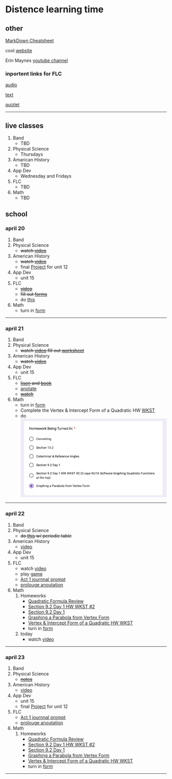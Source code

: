 <!--ha ha funny things
	There was a tragic event last night there was a kid named Jacob who spilled some mashed potatoes on his plate most people thought it was funny but the man who is making us write this did not find it funny, and this is that story. Before we start I would like to give a thesis about this topic. 
-->
# Distence learning time
## other
[MarkDown Cheatsheet](https://github.com/adam-p/markdown-here/wiki/Markdown-Cheatsheet "On Github")

cool [website](https://www.windows93.net "windows93")

Erin Maynes [youtube channel](https://www.youtube.com/channel/UCkH9EgsUJJhHA4SB_eg1g4g "youtube channel")

### inportent links for FLC
[audio](https://shakespeare.folger.edu/listen/romeo-and-juliet/ "audio")

[text](https://www.folgerdigitaltexts.org/html/Rom.html#line-1.1.0 "book")

[quizlet](https://quizlet.com/_6emoag?x=1jqt&i=13lg3c "quizlet")

***



## live classes
1. Band
	* TBD
2. Physical Science
	* Thursdays
3. Amarican History
	* TBD
4. App Dev
	* Wednesday and Fridays
5. FLC
	* TBD
6. Math
	* TBD

## school

### april 20
1. Band
2. Physical Science
	* ~~watch [video](https://youtu.be/yQP4UJhNn0I "video")~~
3. American History
	* ~~watch [video](https://uaschools.instructure.com/courses/4142/files/584217/download?wrap=1 "video")~~
	* final [Project](https://uaschools.instructure.com/courses/4142/assignments/38083 "final") for unit 12
4. App Dev
	* unit 15
5. FLC
	* ~~[video](https://uaschools.schoology.com/system/files/attachments/files/m/202004/course/2150433587/RJ_Recap_Video_5e9a0aa43f1b0.mp4 "video")~~
	* ~~fill out [forms](https://forms.gle/GEVa1jCJs4tkSYu57 "forms")~~
	* do [this](https://docs.google.com/document/d/1-0jzfM3DS-dgqcLHDl7eexUapMEKUCsSOA1ILrfsD9A/edit "assiment")
6. Math
	* turn in [form](https://docs.google.com/forms/d/e/1FAIpQLSdkUlR94rTIFbjzMdlSuOp5zB_Y1t50VNBNtSemCBYzNnMZyg/viewform?usp=sf_link "form")
---

### april 21
1. Band
2. Physical Science
	* ~~watch [video](https://drive.google.com/file/d/1gbr7e5hyCbDvYau-tmak7MuOiyVOrgod/view?usp=sharing "video") fill out [worksheet](https://drive.google.com/file/d/0B7GiQq4i5D4oN2pZOFNNQzZNbFROZXprOG1wZXRkbklpNXBZ/view?usp=sharing "worksheet")~~
3. American History
	* ~~watch [video](https://uaschools.instructure.com/courses/4142/files/586009/download?wrap=1 "video")~~
4. App Dev
	* unit 15
5. FLC
	* ~~[lison](https://shakespeare.folger.edu/listen/romeo-and-juliet/ "audio") and [book](https://www.folgerdigitaltexts.org/html/Rom.html#line-1.1.0 "book")~~
	* [anotate](https://docs.google.com/document/d/1K14uXUnSSMWP-6d1QDIGBjcfVjnb5E0BuxA7LkmTvCk/edit "worksheet")
	* ~~[watch](https://edpuzzle.com/assignments/5e99da98a5b7d33f14e5e890/watch "video")~~
6. Math
	* turn in [form](https://docs.google.com/forms/d/e/1FAIpQLSdkUlR94rTIFbjzMdlSuOp5zB_Y1t50VNBNtSemCBYzNnMZyg/viewform?usp=sf_link "form")
	* Complete the Vertex & Intercept Form of a Quadratic HW [WKST]()
	* do <img src="name.png">
---

### april 22
1. Band
2. Physical Science
	* ~~do [this](https://drive.google.com/file/d/1Weq_DcWz0Bv6KWXkeg0cTSXwNL45deLt/view?usp=sharing "worksheet") w/ periodic table~~
3. American History
	* [video](https://uaschools.instructure.com/courses/4142/files/587979/download?wrap=1 "video")
4. App Dev
	* unit 15
5. FLC
	* watch [video](https://edpuzzle.com/assignments/5e99ba833f921f3f0dc81e07/watch "video")
	* play [game](http://quizizz.com/join?gc=825198 "quizizz")
	* [Act 1 journnal prompt](https://docs.google.com/document/d/1-0jzfM3DS-dgqcLHDl7eexUapMEKUCsSOA1ILrfsD9A/edit?usp=sharing "thing")
	* [prolouge anoutation](https://docs.google.com/document/d/1ei6xkxXxQ9MfNl3T8A91w9bP85Sf7gBOV9wwbPYulVM/edit?usp=sharing)
6. Math
	1. Homeworks
		* [Quadratic Formula Review](https://www.yumpu.com/en/document/read/43224976/134-hw-quadratic-formula-worksheet-intropdf "ban")
		* [Section 9.2 Day 1 HW WKST #2 ](https://uaschools.schoology.com/system/files/attachments/files/m/202004/course/2153651014/Algebra_Section_9.2_Day_1_HW_WKST_2_5e8f679c1feb6.pdf "worksheet")
		* [Section 9.2 Day 1]()
		* [Graphing a Parabola from Vertex Form](https://uaschools.schoology.com/system/files/attachments/files/m/202004/course/2153651014/Algebra_Section_9.2_Day_1_5e8cead80548d.pdf)
		* [Vertex & Intercept Form of a Quadratic HW WKST](https://uaschools.schoology.com/system/files/attachments/files/m/202004/course/2153651014/Quarter_4_Algebra_Vertex_and_Intercept_Form_HW_WKST_5e99bee2d53db.pdf "nice")
		* turn in [form](https://docs.google.com/forms/d/e/1FAIpQLSe8L5W8V8cN7BH8qxaZyiDFser0az3-v4arH7sfjPllK3nYRQ/viewform?usp=sf_link "form")
	1. today
		* watch [video](https://www.youtube.com/watch?v=EvxELyypQu8)
---

### april 23
1. Band
2. Physical Science
	* ~~[notes](https://drive.google.com/file/d/0B7GiQq4i5D4odHRYT3FNWWR0dFZIR25ZeklKSGFQUTl6Z1pj/view?usp=sharing)~~
3. American History
	* [video](https://uaschools.instructure.com/courses/4142/files/588511/download?wrap=1)
4. App Dev
	* unit 15
	* final [Project](https://uaschools.instructure.com/courses/4142/assignments/38083 "final") for unit 12
5. FLC
	* [Act 1 journnal prompt](https://docs.google.com/document/d/1-0jzfM3DS-dgqcLHDl7eexUapMEKUCsSOA1ILrfsD9A/edit?usp=sharing "thing")
	* [prolouge anoutation](https://docs.google.com/document/d/1ei6xkxXxQ9MfNl3T8A91w9bP85Sf7gBOV9wwbPYulVM/edit?usp=sharing)
6. Math
	1. Homeworks
		* [Quadratic Formula Review](https://www.yumpu.com/en/document/read/43224976/134-hw-quadratic-formula-worksheet-intropdf "ban")
		* [Section 9.2 Day 1 HW WKST #2 ](https://uaschools.schoology.com/system/files/attachments/files/m/202004/course/2153651014/Algebra_Section_9.2_Day_1_HW_WKST_2_5e8f679c1feb6.pdf "worksheet")
		* [Section 9.2 Day 1]()
		* [Graphing a Parabola from Vertex Form](https://uaschools.schoology.com/system/files/attachments/files/m/202004/course/2153651014/Algebra_Section_9.2_Day_1_5e8cead80548d.pdf)
		* [Vertex & Intercept Form of a Quadratic HW WKST](https://uaschools.schoology.com/system/files/attachments/files/m/202004/course/2153651014/Quarter_4_Algebra_Vertex_and_Intercept_Form_HW_WKST_5e99bee2d53db.pdf "nice")
		* turn in [form](https://docs.google.com/forms/d/e/1FAIpQLSe8L5W8V8cN7BH8qxaZyiDFser0az3-v4arH7sfjPllK3nYRQ/viewform?usp=sf_link "form")
---

<!--

### copy
1. Band
2. Physical Science
3. American History
4. App Dev
5. FLC
6. Math
---

-->